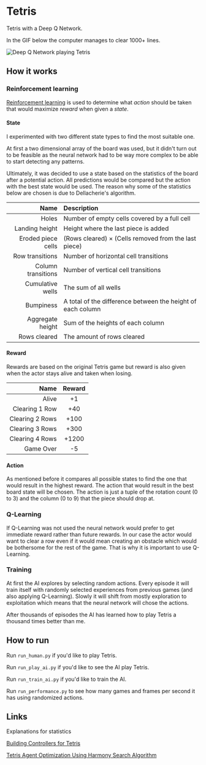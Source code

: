 # Tetris
Tetris with a Deep Q Network. 

In the GIF below the computer manages to clear 1000+ lines.

![Deep Q Network playing Tetris](gameplay_ai.gif)

## How it works
### Reinforcement learning
[Reinforcement learning](https://en.wikipedia.org/wiki/Reinforcement_learning) is used to determine what *action* should be taken that would maximize *reward* when given a *state*. 

#### State
I experimented with two different state types to find the most suitable one.

At first a two dimensional array of the board was used, but it didn't turn out to be feasible as the neural network had to be way more complex to be able to start detecting any patterns.

Ultimately, it was decided to use a state based on the statistics of the board after a potential action. All predictions would be compared but the action with the best state would be used.
The reason why some of the statistics below are chosen is due to Dellacherie's algorithm.

| Name  | Description |
| ---: | :--- |
| Holes  | Number of empty cells covered by a full cell  |
| Landing height  | Height where the last piece is added  |
| Eroded piece cells  | (Rows cleared) × (Cells removed from the last piece) |
| Row transitions  | Number of horizontal cell transitions  |
| Column transitions  | Number of vertical cell transitions  |
| Cumulative wells  | The sum of all wells  |
| Bumpiness | A total of the difference between the height of each column  |
| Aggregate height | Sum of the heights of each column  |
| Rows cleared  | The amount of rows cleared  |

#### Reward
Rewards are based on the original Tetris game but reward is also given when the actor stays alive and taken when losing.

| Name  | Reward |
| ---: | :---: |
| Alive  | +1  |
| Clearing 1 Row  | +40  |
| Clearing 2 Rows  | +100  |
| Clearing 3 Rows  | +300  |
| Clearing 4 Rows  | +1200  |
| Game Over  | -5  |

#### Action
As mentioned before it compares all possible states to find the one that would result in the highest reward. 
The action that would result in the best board state will be chosen.
The action is just a tuple of the rotation count (0 to 3) and the column (0 to 9) that the piece should drop at. 

### Q-Learning
If Q-Learning was not used the neural network would prefer to get immediate reward rather than future rewards. 
In our case the actor would want to clear a row even if it would mean creating an obstacle which would be bothersome for the rest of the game.
That is why it is important to use Q-Learning.

### Training
At first the AI explores by selecting random actions.
Every episode it will train itself with randomly selected experiences from previous games (and also applying Q-Learning).
Slowly it will shift from mostly exploration to exploitation which means that the neural network will chose the actions.

After thousands of episodes the AI has learned how to play Tetris a thousand times better than me.  


## How to run
Run `run_human.py` if you'd like to play Tetris.

Run `run_play_ai.py` if you'd like to see the AI play Tetris.

Run `run_train_ai.py` if you'd like to train the AI.

Run `run_performance.py` to see how many games and frames per second it has using randomized actions.

## Links
Explanations for statistics

[Building Controllers for Tetris](https://pdfs.semanticscholar.org/e6b0/a3513e8ad6e08e9000ca2327537ac44c1c5c.pdf)

[Tetris Agent Optimization Using Harmony Search Algorithm](https://hal.inria.fr/inria-00418954/file/article.pdf)




